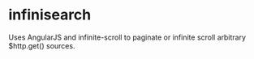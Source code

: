 infinisearch
============

Uses AngularJS and infinite-scroll to paginate or infinite scroll arbitrary $http.get() sources.
